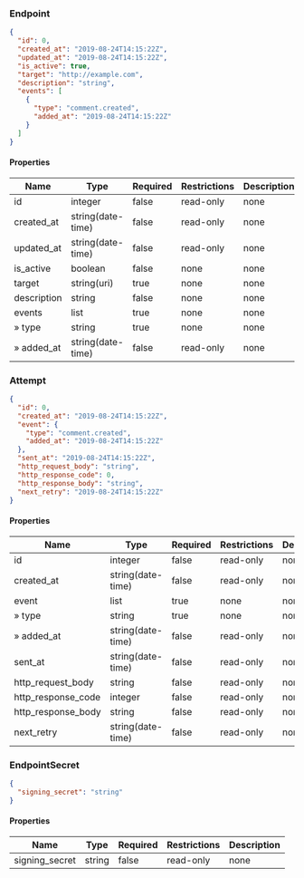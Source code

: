 <h3 id="tocS_Endpoint">Endpoint</h3>
<!-- backwards compatibility -->
<a id="schemaendpoint"></a>
<a id="schema_Endpoint"></a>
<a id="tocSendpoint"></a>
<a id="tocsendpoint"></a>

```json
{
  "id": 0,
  "created_at": "2019-08-24T14:15:22Z",
  "updated_at": "2019-08-24T14:15:22Z",
  "is_active": true,
  "target": "http://example.com",
  "description": "string",
  "events": [
    {
      "type": "comment.created",
      "added_at": "2019-08-24T14:15:22Z"
    }
  ]
}

```

#### Properties

|Name|Type|Required|Restrictions|Description|
|---|---|---|---|---|
|id|integer|false|read-only|none|
|created_at|string(date-time)|false|read-only|none|
|updated_at|string(date-time)|false|read-only|none|
|is_active|boolean|false|none|none|
|target|string(uri)|true|none|none|
|description|string|false|none|none|
|events|list|true|none|none|
|» type|string|true|none|none|
|» added_at|string(date-time)|false|read-only|none|

<h3 id="tocS_Attempt">Attempt</h3>
<!-- backwards compatibility -->
<a id="schemaattempt"></a>
<a id="schema_Attempt"></a>
<a id="tocSattempt"></a>
<a id="tocsattempt"></a>

```json
{
  "id": 0,
  "created_at": "2019-08-24T14:15:22Z",
  "event": {
    "type": "comment.created",
    "added_at": "2019-08-24T14:15:22Z"
  },
  "sent_at": "2019-08-24T14:15:22Z",
  "http_request_body": "string",
  "http_response_code": 0,
  "http_response_body": "string",
  "next_retry": "2019-08-24T14:15:22Z"
}

```

#### Properties

|Name|Type|Required|Restrictions|Description|
|---|---|---|---|---|
|id|integer|false|read-only|none|
|created_at|string(date-time)|false|read-only|none|
|event|list|true|none|none|
|» type|string|true|none|none|
|» added_at|string(date-time)|false|read-only|none|
|sent_at|string(date-time)|false|read-only|none|
|http_request_body|string|false|read-only|none|
|http_response_code|integer|false|read-only|none|
|http_response_body|string|false|read-only|none|
|next_retry|string(date-time)|false|read-only|none|

<h3 id="tocS_EndpointSecret">EndpointSecret</h3>
<!-- backwards compatibility -->
<a id="schemaendpointsecret"></a>
<a id="schema_EndpointSecret"></a>
<a id="tocSendpointsecret"></a>
<a id="tocsendpointsecret"></a>

```json
{
  "signing_secret": "string"
}

```

#### Properties

|Name|Type|Required|Restrictions|Description|
|---|---|---|---|---|
|signing_secret|string|false|read-only|none|